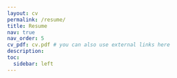 ```yaml
---
layout: cv
permalink: /resume/
title: Resume
nav: true
nav_order: 5
cv_pdf: cv.pdf # you can also use external links here
description: 
toc:
  sidebar: left
---
```


